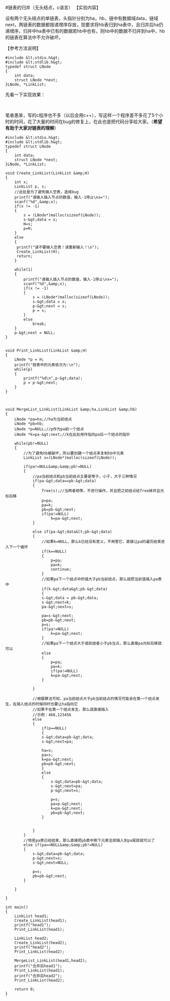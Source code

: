 #链表的归并（无头结点，c语言）
【实验内容】

设有两个无头结点的单链表，头指针分别为ha，hb，链中有数据域data，链域next，两链表的数据都按递增序存放，现要求将hb表归到ha表中，且归并后ha仍递增序，归并中ha表中已有的数据若hb中也有，则hb中的数据不归并到ha中，hb的链表在算法中不允许破坏。

 

【参考方法说明】



```
#include &lt;stdio.h&gt;  
#include &lt;stdlib.h&gt;
typedef struct LNode  
{  
    int data;  
    struct LNode *next;  
}LNode, *LinkList;     
```



 

 

先看一下实现效果：

<img src="https://img-blog.csdn.net/20151119162755081?watermark/2/text/aHR0cDovL2Jsb2cuY3Nkbi5uZXQv/font/5a6L5L2T/fontsize/400/fill/I0JBQkFCMA==/dissolve/70/gravity/Center" alt=""> 

<img src="https://img-blog.csdn.net/20151119162801870?watermark/2/text/aHR0cDovL2Jsb2cuY3Nkbi5uZXQv/font/5a6L5L2T/fontsize/400/fill/I0JBQkFCMA==/dissolve/70/gravity/Center" alt=""> 

 

 

笔者愚笨，写的c程序也不多（以后会用c++），写这样一个程序差不多花了5个小时的时间，花了大量的时间在bug的修复上，在此也是把代码分享给大家。（**希望有助于大家对链表的理解**） 

 



```
#include &lt;stdio.h&gt;  
#include &lt;stdlib.h&gt;
typedef struct LNode  
{  
    int data;  
    struct LNode *next;  
}LNode, *LinkList;      
 
void Create_LinkList(LinkList &amp;H)  
{  
    int x;  
    LinkList p, s;  
	//此处是为了避免输入空表，造成bug
	printf("请输入插入节点的数值，输入-1停止\nx=");  
    scanf("%d",&amp;x);  
    if(x != -1)  
    {  
        s = (LNode*)malloc(sizeof(LNode));  
		s-&gt;data = x;  
		H=s; 
		p=H; 
	}
	else  
	{
	 printf("请不要输入空表！请重新输入！\n");
	 Create_LinkList(H);
	 return;
	}
	
    while(1)  
    {  
        printf("请输入插入节点的数值，输入-1停止\nx=");  
        scanf("%d",&amp;x);  
        if(x != -1)  
        {  
            s = (LNode*)malloc(sizeof(LNode));  
            s-&gt;data = x;  
            p-&gt;next = s;  
            p = s;   
		}
        else  
            break;             
    }  
    p-&gt;next = NULL;  
}  
  
  
void Print_LinkList(LinkList &amp;H)  
{  
    LNode *p = H;     
    printf("链表中的元素依次为:\n");  
    while(p)  
    {  
        printf("%d\n",p-&gt;data);  
        p = p-&gt;next;  
    }  
}  
  
  

void MergeList_LinkList(LinkList &amp;ha,LinkList &amp;hb)
{
	LNode *pa=ha;//ha为当前结点
	LNode *pb=hb;
	LNode *p=NULL;//p作为pa前一个结点
	LNode *k=pa-&gt;next;//k在此处用作指向pa后一个结点的指针
	
	while(pb!=NULL)
	{
		//为了避免hb被破坏，所以要创建一个结点来复制hb中元素
		LinkList s=(LNode*)malloc(sizeof(LNode));

		if(pa!=NULL&amp;&amp;pb!=NULL)
		{	
			//pa当前结点和pb当前结点主要是等于，小于，大于三种情况
			if(pa-&gt;data==pb-&gt;data)
			{
				free(s);//当两者相等，不进行操作，并且把之前结点给free掉并且光标后移
				p=pa;
				pa=k;
				pb=pb-&gt;next;
				if(pa!=NULL)
					k=pa-&gt;next;
			}

			else if(pa-&gt;data&lt;pb-&gt;data)
			{
				//如果k=NULL，那么k已经没有意义，不用管它，直接让pa的遍历结束进入下一个循环
				if(k==NULL)
				{
					p=pa;
					pa=k;
					continue;
				}
				//如果pa下一个结点中的值大于pb当前结点，那么就把当前值插入pa表中
				if(k-&gt;data&gt;pb-&gt;data)
				{
				s-&gt;data = pb-&gt;data;  
				s-&gt;next=k;
				pa-&gt;next=s;
				
				pa=s-&gt;next;
				pb=pb-&gt;next;
				p=s;
				if(pa!=NULL)
					k=pa-&gt;next;
				}
				//如果pa下一个结点大于或前结者小于pb当点，那么直接pa光标后移就可以
				else
				{
					p=pa;
					pa=k;
					if(pa!=NULL)
					k=pa-&gt;next;
				}
				
			}

			//根据算法可知，pa当前结点大于pb当前结点的情况可能会在第一个结点发生，在插入结点的时候同时也要让ha指向它
			//如果不在第一个结点发生，那么就直接插入
			//示例：468,123456
			else
			{
				if(p==NULL)
				{
				s-&gt;data=pb-&gt;data;
				s-&gt;next=pa;

				ha=s;
				pa=s;
				k=pa-&gt;next;
				pb=pb-&gt;next;
				}
				else
				{
					s-&gt;data=pb-&gt;data;
					s-&gt;next=pa;
					p-&gt;next=s;

					p=s;
					pa=p-&gt;next;
					k=pa-&gt;next;
					pb=pb-&gt;next;
				}
				
				
			}
		}
		//倘若pa表已经结束，那么直接把pb表中剩下元素全部插入到pa尾部就可以了
		else if(pa==NULL&amp;&amp;pb!=NULL)
		{
			s-&gt;data=pb-&gt;data;
			p-&gt;next=s;
			s-&gt;next=NULL;

			p=s;
			pb=pb-&gt;next;
		}

	}
	
}

int main()  
{  
    LinkList head1;  
    Create_LinkList(head1);  
	printf("head1");
    Print_LinkList(head1);  

	LinkList head2;  
    Create_LinkList(head2); 
	printf("head2");
    Print_LinkList(head2);

	MergeList_LinkList(head1,head2);
	printf("合并后head1");
	Print_LinkList(head1);
	printf("合并后head2");
	Print_LinkList(head2);
  
    return 0;  
}  

```



   